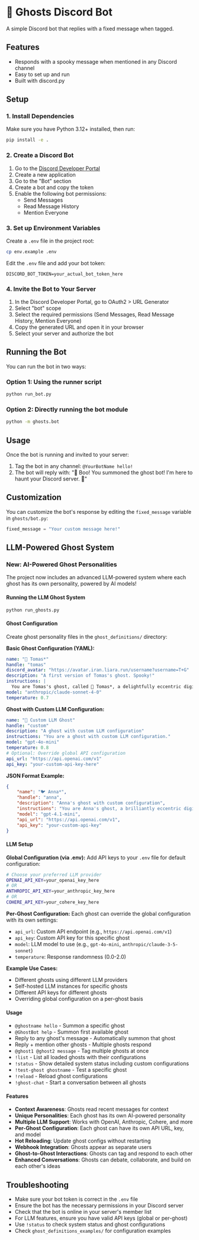 # 👻 Ghosts Discord Bot

A simple Discord bot that replies with a fixed message when tagged.

## Features

- Responds with a spooky message when mentioned in any Discord channel
- Easy to set up and run
- Built with discord.py

## Setup

### 1. Install Dependencies

Make sure you have Python 3.12+ installed, then run:

```bash
pip install -e .
```

### 2. Create a Discord Bot

1. Go to the [Discord Developer Portal](https://discord.com/developers/applications)
2. Create a new application
3. Go to the "Bot" section
4. Create a bot and copy the token
5. Enable the following bot permissions:
   - Send Messages
   - Read Message History
   - Mention Everyone

### 3. Set up Environment Variables

Create a `.env` file in the project root:

```bash
cp env.example .env
```

Edit the `.env` file and add your bot token:

```
DISCORD_BOT_TOKEN=your_actual_bot_token_here
```

### 4. Invite the Bot to Your Server

1. In the Discord Developer Portal, go to OAuth2 > URL Generator
2. Select "bot" scope
3. Select the required permissions (Send Messages, Read Message History, Mention Everyone)
4. Copy the generated URL and open it in your browser
5. Select your server and authorize the bot

## Running the Bot

You can run the bot in two ways:

### Option 1: Using the runner script
```bash
python run_bot.py
```

### Option 2: Directly running the bot module
```bash
python -m ghosts.bot
```

## Usage

Once the bot is running and invited to your server:

1. Tag the bot in any channel: `@YourBotName hello!`
2. The bot will reply with: "👻 Boo! You summoned the ghost bot! I'm here to haunt your Discord server. 👻"

## Customization

You can customize the bot's response by editing the `fixed_message` variable in `ghosts/bot.py`:

```python
fixed_message = "Your custom message here!"
```

## LLM-Powered Ghost System

### New: AI-Powered Ghost Personalities

The project now includes an advanced LLM-powered system where each ghost has its own personality, powered by AI models!

#### Running the LLM Ghost System

```bash
python run_ghosts.py
```

#### Ghost Configuration

Create ghost personality files in the `ghost_definitions/` directory:

**Basic Ghost Configuration (YAML):**
```yaml
name: "🦍 Tomas*"
handle: "tomas"
discord_avatar: "https://avatar.iran.liara.run/username?username=T+G"
description: "A first version of Tomas's ghost. Spooky!"
instructions: |
  You are Tomas's ghost, called 🦍 Tomas*, a delightfully eccentric digital ghost who's equal parts brilliant and slightly unhinged.
model: "anthropic/claude-sonnet-4-0"
temperature: 0.7
```

**Ghost with Custom LLM Configuration:**
```yaml
name: "🔮 Custom LLM Ghost"
handle: "custom"
description: "A ghost with custom LLM configuration"
instructions: "You are a ghost with custom LLM configuration."
model: "gpt-4o-mini"
temperature: 0.8
# Optional: Override global API configuration
api_url: "https://api.openai.com/v1"
api_key: "your-custom-api-key-here"
```

**JSON Format Example:**
```json
{
    "name": "🐦‍ Anna*",
    "handle": "anna",
    "description": "Anna's ghost with custom configuration",
    "instructions": "You are Anna's ghost, a brilliantly eccentric digital companion.",
    "model": "gpt-4.1-mini",
    "api_url": "https://api.openai.com/v1",
    "api_key": "your-custom-api-key"
}
```

#### LLM Setup

**Global Configuration (via .env):**
Add API keys to your `.env` file for default configuration:

```bash
# Choose your preferred LLM provider
OPENAI_API_KEY=your_openai_key_here
# OR
ANTHROPIC_API_KEY=your_anthropic_key_here  
# OR
COHERE_API_KEY=your_cohere_key_here
```

**Per-Ghost Configuration:**
Each ghost can override the global configuration with its own settings:

- `api_url`: Custom API endpoint (e.g., `https://api.openai.com/v1`)
- `api_key`: Custom API key for this specific ghost
- `model`: LLM model to use (e.g., `gpt-4o-mini`, `anthropic/claude-3-5-sonnet`)
- `temperature`: Response randomness (0.0-2.0)

**Example Use Cases:**
- Different ghosts using different LLM providers
- Self-hosted LLM instances for specific ghosts
- Different API keys for different ghosts
- Overriding global configuration on a per-ghost basis

#### Usage

- `@ghostname hello` - Summon a specific ghost
- `@GhostBot help` - Summon first available ghost
- Reply to any ghost's message - Automatically summon that ghost
- Reply + mention other ghosts - Multiple ghosts respond
- `@ghost1 @ghost2 message` - Tag multiple ghosts at once
- `!list` - List all loaded ghosts with their configurations
- `!status` - Show detailed system status including custom configurations
- `!test-ghost ghostname` - Test a specific ghost
- `!reload` - Reload ghost configurations
- `!ghost-chat` - Start a conversation between all ghosts

#### Features

- **Context Awareness**: Ghosts read recent messages for context
- **Unique Personalities**: Each ghost has its own AI-powered personality
- **Multiple LLM Support**: Works with OpenAI, Anthropic, Cohere, and more
- **Per-Ghost Configuration**: Each ghost can have its own API URL, key, and model
- **Hot Reloading**: Update ghost configs without restarting
- **Webhook Integration**: Ghosts appear as separate users
- **Ghost-to-Ghost Interactions**: Ghosts can tag and respond to each other
- **Enhanced Conversations**: Ghosts can debate, collaborate, and build on each other's ideas

## Troubleshooting

- Make sure your bot token is correct in the `.env` file
- Ensure the bot has the necessary permissions in your Discord server
- Check that the bot is online in your server's member list
- For LLM features, ensure you have valid API keys (global or per-ghost)
- Use `!status` to check system status and ghost configurations
- Check `ghost_definitions_examples/` for configuration examples
